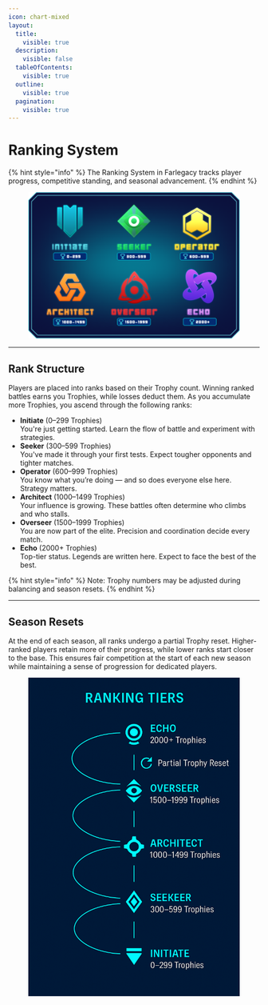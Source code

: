 ```yaml
---
icon: chart-mixed
layout:
  title:
    visible: true
  description:
    visible: false
  tableOfContents:
    visible: true
  outline:
    visible: true
  pagination:
    visible: true
---
```


# Ranking System

{% hint style="info" %}
The Ranking System in Farlegacy tracks player progress, competitive standing, and seasonal advancement.
{% endhint %}

<figure><img src=".gitbook/assets/Кубки.png" alt=""><figcaption></figcaption></figure>

***

## Rank Structure

Players are placed into ranks based on their Trophy count. Winning ranked battles earns you Trophies, while losses deduct them. As you accumulate more Trophies, you ascend through the following ranks:

* **Initiate** (0–299 Trophies)\
  You're just getting started. Learn the flow of battle and experiment with strategies.
* **Seeker** (300–599 Trophies)\
  You've made it through your first tests. Expect tougher opponents and tighter matches.
* **Operator** (600–999 Trophies)\
  You know what you’re doing — and so does everyone else here. Strategy matters.
* **Architect** (1000–1499 Trophies)\
  Your influence is growing. These battles often determine who climbs and who stalls.
* **Overseer** (1500–1999 Trophies)\
  You are now part of the elite. Precision and coordination decide every match.
* **Echo** (2000+ Trophies)\
  Top-tier status. Legends are written here. Expect to face the best of the best.

{% hint style="info" %}
Note: Trophy numbers may be adjusted during balancing and season resets.
{% endhint %}

***

## Season Resets

At the end of each season, all ranks undergo a partial Trophy reset. Higher-ranked players retain more of their progress, while lower ranks start closer to the base. This ensures fair competition at the start of each new season while maintaining a sense of progression for dedicated players.

<figure><img src=".gitbook/assets/image (19).png" alt=""><figcaption></figcaption></figure>

